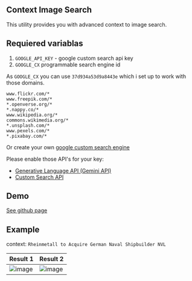 ## Context Image Search
This utility provides you with advanced context to image search. 

## Requiered variablas
1. `GOOGLE_API_KEY` - google custom search api key
2. `GOOGLE_CX` programmable search engine id

As `GOOGLE_CX` you can use `37d934a53d9a8443e` which i set up to work with those domains.
```
www.flickr.com/*
www.freepik.com/*
*.openverse.org/*
*.nappy.co/*
www.wikipedia.org/*
commons.wikimedia.org/*
*.unsplash.com/*
www.pexels.com/*
*.pixabay.com/*
```
Or create your own [google custom search engine](https://programmablesearchengine.google.com)

Please enable those API's for your key:
- [Generative Language API (Gemini API)](https://console.cloud.google.com/apis/api/generativelanguage.googleapis.com)
- [Custom Search API](https://console.cloud.google.com/marketplace/product/google/customsearch.googleapis.com)

## Demo
[See github page](https://github.com/M1chol/m1-cis?tab=readme-ov-file#demo)

## Example
context: `Rheinmetall to Acquire German Naval Shipbuilder NVL`

| Result 1 | Result 2 |
| -------- | -------- | 
|![image](https://upload.wikimedia.org/wikipedia/commons/e/e1/USS_Dale_%28DLG-19%29_ready_for_launching_at_the_New_York_Shipbuilding_Company_on_27_July_1962_%28NH_98150%29.jpg?20100708150818)| ![image](https://images.pexels.com/photos/31389737/pexels-photo-31389737/free-photo-of-modern-naval-warship-docked-in-rotterdam-harbor.jpeg?auto=compress&cs=tinysrgb&dpr=1&w=500)|
